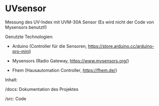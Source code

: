 # UVsensor
Messung des UV-Index mit UVM-30A Sensor
(Es wird nicht der Code von Mysensors benutzt!)


Genutzte Technologien:

- Arduino (Controller für die Sensoren, https://store.arduino.cc/arduino-pro-mini)

- Mysensors (Radio Gateway, https://www.mysensors.org/)

- Fhem (Hausautomation Controller, https://fhem.de/)


Inhalt:

/docs: Dokumentation des Projektes

/src: Code
